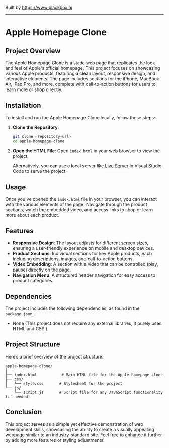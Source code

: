 
Built by https://www.blackbox.ai

---

# Apple Homepage Clone

## Project Overview
The Apple Homepage Clone is a static web page that replicates the look and feel of Apple's official homepage. This project focuses on showcasing various Apple products, featuring a clean layout, responsive design, and interactive elements. The page includes sections for the iPhone, MacBook Air, iPad Pro, and more, complete with call-to-action buttons for users to learn more or shop directly.

## Installation
To install and run the Apple Homepage Clone locally, follow these steps:

1. **Clone the Repository**: 
   ```bash
   git clone <repository-url>
   cd apple-homepage-clone
   ```

2. **Open the HTML File**: 
   Open `index.html` in your web browser to view the project.

   Alternatively, you can use a local server like [Live Server](https://marketplace.visualstudio.com/items?itemName=ritwickdey.LiveServer) in Visual Studio Code to serve the project.

## Usage
Once you've opened the `index.html` file in your browser, you can interact with the various elements of the page. Navigate through the product sections, watch the embedded video, and access links to shop or learn more about each product.

## Features
- **Responsive Design**: The layout adjusts for different screen sizes, ensuring a user-friendly experience on mobile and desktop devices.
- **Product Sections**: Individual sections for key Apple products, each including descriptions, images, and call-to-action buttons.
- **Video Embedding**: A section with a video that can be controlled (play, pause) directly on the page.
- **Navigation Menu**: A structured header navigation for easy access to product categories.

## Dependencies
The project includes the following dependencies, as found in the `package.json`:
- None (This project does not require any external libraries; it purely uses HTML and CSS.)

## Project Structure
Here’s a brief overview of the project structure:

```
apple-homepage-clone/
│
├── index.html           # Main HTML file for the Apple homepage clone
├── css/
│   └── style.css       # Stylesheet for the project
└── js/
    └── script.js       # Script file for any JavaScript functionality (if needed)
```

## Conclusion
This project serves as a simple yet effective demonstration of web development skills, showcasing the ability to create a visually appealing webpage similar to an industry-standard site. Feel free to enhance it further by adding more features or styling adjustments!